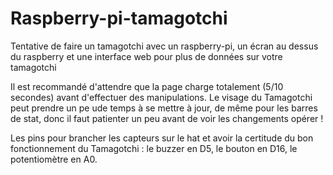 # Raspberry-pi-tamagotchi
Tentative de faire un tamagotchi avec un raspberry-pi, un écran au dessus du raspberry et une interface web pour plus de données sur votre tamagotchi

Il est recommandé d'attendre que la page charge totalement (5/10 secondes) avant d'effectuer des manipulations.
Le visage du Tamagotchi peut prendre un pe ude temps à se mettre à jour, de même pour les barres de stat, donc il faut patienter un peu avant de voir les changements opérer !

Les pins pour brancher les capteurs sur le hat et avoir la certitude du bon fonctionnement du Tamagotchi : le buzzer en D5, le bouton en D16, le potentiomètre en A0.
